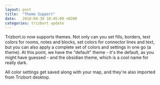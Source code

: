 ```yaml
---
layout: post
title:  "Theme Support"
date:   2018-04-30 10:45:09 +0200
categories: trizbort update
---
```

Trizbort.io now supports themes. Not only can you set fills, borders, text colors for rooms, notes and blocks, set colors for connector lines and text, but you can also apply a complete set of colors and settings in one go (a theme). At this point, we have the "default" theme - it's the default, as you might have guessed - and the obsidian theme, which is a cool name for really dark.

All color settings get saved along with your map, and they're also imported from Trizbort desktop.


